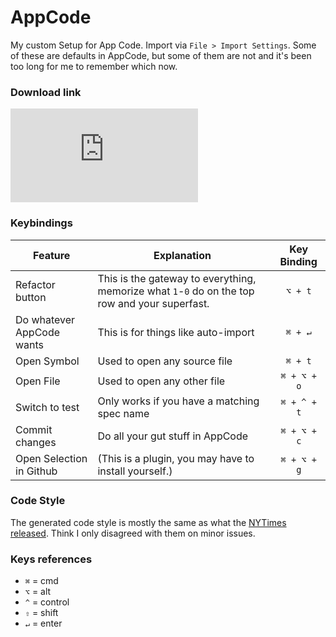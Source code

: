 AppCode
=======

My custom Setup for App Code. Import via `File > Import Settings`. Some of these are defaults in AppCode, but some of them are not and it's been too long for me to remember which now.

### Download link

![Download the .jar](https://github.com/orta/AppCode/raw/master/settings.jar)

### Keybindings


| Feature        | Explanation | Key Binding  |
| ------------- |-------------|:-----:|
| Refactor button | This is the gateway to everything, memorize what `1`-`0` do on the top row and your superfast. | `⌥ + t` |
| Do whatever AppCode wants | This is for things like auto-import | `⌘ + ↵` |
| Open Symbol | Used to open any source file | `⌘ + t` |
| Open File | Used to open any other file | `⌘ + ⌥ + o` |
| Switch to test | Only works if you have a matching spec name | `⌘ + ^ + t` |
| Commit changes | Do all your gut stuff in AppCode | `⌘ + ⌥ + c` |
| Open Selection in Github |  (This is a plugin, you may have to install yourself.) | `⌘ + ⌥ + g` |


### Code Style

The generated code style is mostly the same as what the [NYTimes released](https://github.com/NYTimes/objective-c-style-guide). Think I only disagreed with them on minor issues.

### Keys references
* `⌘`  = cmd
* `⌥` = alt
* `^` = control
* `⇧` = shift
* `↵` = enter